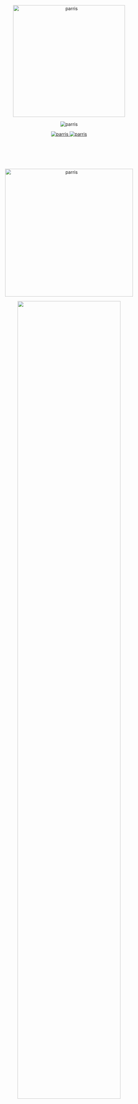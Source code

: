  <p align="center">
  <img src="https://i.imgur.com/dIhlatA.png" alt="parris" width="350">
</p>

  <p align="center">
  <img src="https://readme-typing-svg.herokuapp.com?font=segoe+UI&color=FFFFFF&size=30&width=500&height=50&center=true&lines=Hello+there!+%F0%9F%91%8B;Welcome+to+my+GitHub+page;I'm+Faris0520%F0%9F%95%B5%EF%B8%8F%E2%80%8D%E2%99%80%EF%B8%8F" alt="parris">
</p>

 <p align="center" style="margin-bottom:100px">
  <a href="http://github.com/faris0520" target="_blank">
  <img src="http://komarev.com/ghpvc/?username=Faris0520&label=Pengunjung" alt="parris"> 
  </a>
  <a href="https://wakatime.com/@2480fa13-8879-4855-99ec-1923fd9e96e6" target="_blank">
  <img src="https://wakatime.com/badge/user/2480fa13-8879-4855-99ec-1923fd9e96e6.svg" alt="parris">
  </a>
</p>

 <p align="center"  style="margin-top:100px">
  <a href="https://discord.com/users/695817459206324265" target="_blank">
  <img src="https://discord.c99.nl/widget/theme-4/695817459206324265.png" alt="parris" width="400">
  </a>
</p>

  <!-- <h6># dark mode recommended #</h6> -->
 <p align="center" style="margin-bottom: 20px">
   <img src="https://holopin.me/faris0520" width="80%">
 </p>
  <p align="center" style="margin-bottom: 20px">
   <img src="https://lastfm-recently-played.vercel.app/api?user=Faris0520&count=3">
<!--  ![](https://spotify-github-profile.vercel.app/api/view?uid=7hkshek1gjho1dqys0x17jti7&cover_image=true&theme=natemoo-re)-->

<!-- ![](https://holopin.me/faris0520) -->
</p>
<details>
 <summary>GitHub Stats</summary>
    
 
  ![](https://github-readme-streak-stats.herokuapp.com/?user=Faris0520&theme=github-dark&hide_border=true)
 
  ![](https://github-readme-stats.vercel.app/api?username=faris0520&show_icons=true&theme=github_dark&count_private=true&hide_border=true)
  
  ![](https://github-readme-stats.vercel.app/api/top-langs/?username=Faris0520&theme=github_dark&layout=compact&hide_border=true)
 

  
 <!--
 ![](https://github-readme-stats.vercel.app/api/wakatime/?username=Faris0520&theme=github_dark&layout=compact)
  -->
  </details>
 

